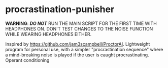 # procrastination-punisher
**WARNING**: ***DO NOT*** RUN THE MAIN SCRIPT FOR THE FIRST TIME WITH HEADPHONES ON. DON'T TEST CHANGES TO THE NOISE FUNCTION WHILE WEARING HEADPHONES EITHER.

Inspired by https://github.com/jam3scampbell/ProctorAI. Lightweight program for personal use, with a simpler "procrastination sequence" where a mind-breaking noise is played if the user is caught procrastinating. Operant conditioning
